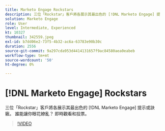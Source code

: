 ```yaml
---
title: Marketo Engage Rockstars
description: 三位「Rockstar」客戶將各展示其最出色的 [!DNL Marketo Engage] 提示或訣竅。 誰能讓你眼花繚亂？ 即時觀看和投票。
solution: Marketo Engage
role: User
level: Intermediate, Experienced
kt: 10327
thumbnail: 342559.jpeg
exl-id: b7dd06e2-73f5-4b32-ac6a-63783e90b30c
duration: 2556
source-git-commit: 9a297cda953d4414131657f9ac84580aea0eabeb
workflow-type: tm+mt
source-wordcount: '50'
ht-degree: 0%

---
```


# [!DNL Marketo Engage] Rockstars

三位「Rockstar」客戶將各展示其最出色的 [!DNL Marketo Engage] 提示或訣竅。 誰能讓你眼花繚亂？ 即時觀看和投票。

>[!VIDEO](https://video.tv.adobe.com/v/342559/?quality=12&learn=on)
